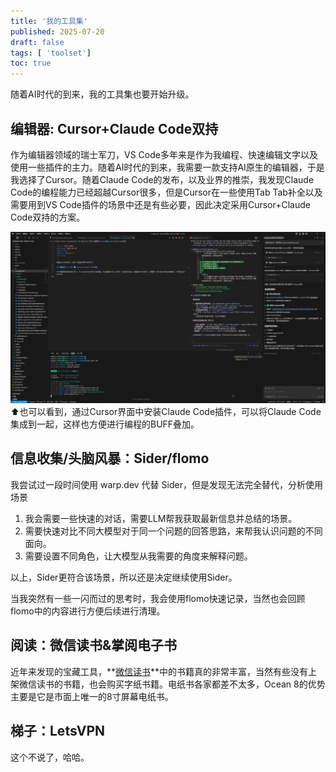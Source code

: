 ```yaml
---
title: '我的工具集'
published: 2025-07-20
draft: false
tags: [ 'toolset']
toc: true
---
```


随着AI时代的到来，我的工具集也要开始升级。

## 编辑器: Cursor+Claude Code双持

作为编辑器领域的瑞士军刀，VS Code多年来是作为我编程、快速编辑文字以及使用一些插件的主力。随着AI时代的到来，我需要一款支持AI原生的编辑器，于是我选择了Cursor。随着Claude Code的发布，以及业界的推崇，我发现Claude Code的编程能力已经超越Cursor很多，但是Cursor在一些使用Tab Tab补全以及需要用到VS Code插件的场景中还是有些必要，因此决定采用Cursor+Claude Code双持的方案。

![Cursor](./image.png)
⬆️也可以看到，通过Cursor界面中安装Claude Code插件，可以将Claude Code集成到一起，这样也方便进行编程的BUFF叠加。


## 信息收集/头脑风暴：Sider/flomo
我尝试过一段时间使用 warp.dev 代替 Sider，但是发现无法完全替代，分析使用场景

1. 我会需要一些快速的对话，需要LLM帮我获取最新信息并总结的场景。
2. 需要快速对比不同大模型对于同一个问题的回答思路，来帮我认识问题的不同面向。
3. 需要设置不同角色，让大模型从我需要的角度来解释问题。

以上，Sider更符合该场景，所以还是决定继续使用Sider。

当我突然有一些一闪而过的思考时，我会使用flomo快速记录，当然也会回顾flomo中的内容进行方便后续进行清理。


## 阅读：微信读书&掌阅电子书

近年来发现的宝藏工具，**[微信读书](https://weread.qq.com/)**中的书籍真的非常丰富，当然有些没有上架微信读书的书籍，也会购买字纸书籍。电纸书各家都差不太多，Ocean 8的优势主要是它是市面上唯一的8寸屏幕电纸书。

## 梯子：LetsVPN

这个不说了，哈哈。

